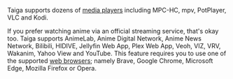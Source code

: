 Taiga supports dozens of [media players](https://github.com/erengy/anisthesia/issues/1) including MPC-HC, mpv, PotPlayer, VLC and Kodi.

If you prefer watching anime via an official streaming service, that's okay too. Taiga supports AnimeLab, Anime Digital Network, Anime News Network, Bilibili, HIDIVE, Jellyfin Web App, Plex Web App, Veoh, VIZ, VRV, Wakanim, Yahoo View and YouTube. This feature requires you to use one of the supported [web browsers](https://github.com/erengy/anisthesia/issues/2); namely Brave, Google Chrome, Microsoft Edge, Mozilla Firefox or Opera.
